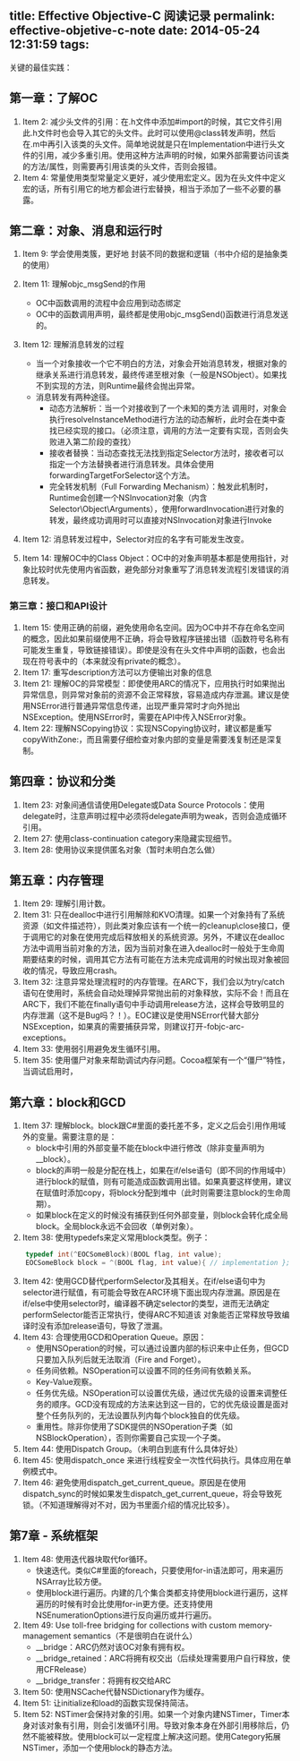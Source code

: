 title: Effective Objective-C 阅读记录
permalink: effective-objetive-c-note
date: 2014-05-24 12:31:59
tags:
---

关键的最佳实践：

## 第一章：了解OC

1. Item 2: 减少头文件的引用：在.h文件中添加#import的时候，其它文件引用此.h文件时也会导入其它的头文件。此时可以使用@class转发声明，然后在.m中再引入该类的头文件。简单地说就是只在Implementation中进行头文件的引用，减少多重引用。使用这种方法声明的时候，如果外部需要访问该类的方法/属性，则需要再引用该类的头文件，否则会报错。
2. Item 4: 常量使用类型常量定义更好，减少使用宏定义。因为在头文件中定义宏的话，所有引用它的地方都会进行宏替换，相当于添加了一些不必要的暴露。

## 第二章：对象、消息和运行时

1. Item 9: 学会使用类簇，更好地 封装不同的数据和逻辑（书中介绍的是抽象类的使用）
2. Item 11: 理解objc_msgSend的作用
    * OC中函数调用的流程中会应用到动态绑定
    * OC中的函数调用声明，最终都是使用objc_msgSend()函数进行消息发送的。
3. Item 12: 理解消息转发的过程
    * 当一个对象接收一个它不明白的方法，对象会开始消息转发，根据对象的继承关系进行消息转发，最终传递至根对象（一般是NSObject）。如果找不到实现的方法，则Runtime最终会抛出异常。
    * 消息转发有两种途径。
		- 动态方法解析：当一个对接收到了一个未知的类方法 调用时，对象会执行resolveInstanceMethod进行方法的动态解析，此时会在类中查找已经实现的接口。（必须注意，调用的方法一定要有实现，否则会失败进入第二阶段的查找）
		- 接收者替换：当动态查找无法找到指定Selector方法时，接收者可以指定一个方法替换者进行消息转发。具体会使用forwardingTargetForSelector这个方法。
		- 完全转发机制（Full Forwarding Mechanism）：触发此机制时，Runtime会创建一个NSInvocation对象（内含Selector\Object\Arguments），使用forwardInvocation进行对象的转发，最终成功调用时可以直接对NSInvocation对象进行Invoke

4. Item 12: 消息转发过程中，Selector对应的名字有可能发生改变。
5. Item 14: 理解OC中的Class Object：OC中的对象声明基本都是使用指针，对象比较时优先使用内省函数，避免部分对象重写了消息转发流程引发错误的消息转发。

### 第三章：接口和API设计

1. Item 15: 使用正确的前缀，避免使用命名空间。因为OC中并不存在命名空间的概念，因此如果前缀使用不正确，将会导致程序链接出错（函数符号名称有可能发生重复，导致链接错误）。即使是没有在头文件中声明的函数，也会出现在符号表中的（本来就没有private的概念）。
2. Item 17: 重写description方法可以方便输出对象的信息
3. Item 21: 理解OC的异常模型：即使使用ARC的情况下，应用执行时如果抛出异常信息，则异常对象前的资源不会正常释放，容易造成内存泄漏。建议是使用NSError进行普通异常信息传递，出现严重异常时才向外抛出NSException。使用NSError时，需要在API中传入NSError对象。
4. Item 22: 理解NSCopying协议：实现NSCopying协议时，建议都是重写copyWithZone:，而且需要仔细检查对象内部的变量是需要浅复制还是深复制。

## 第四章：协议和分类

1. Item 23: 对象间通信请使用Delegate或Data Source Protocols：使用delegate时，注意声明过程中必须将delegate声明为weak，否则会造成循环引用。
2. Item 27: 使用class-continuation category来隐藏实现细节。
3. Item 28: 使用协议来提供匿名对象（暂时未明白怎么做）

## 第五章：内存管理

1. Item 29: 理解引用计数。
2. Item 31: 只在dealloc中进行引用解除和KVO清理。如果一个对象持有了系统资源（如文件描述符），则此类对象应该有一个统一的cleanup\close接口，便于调用它的对象在使用完成后释放相关的系统资源。另外，不建议在dealloc方法中调用当前对象的方法，因为当前对象在进入dealloc时一般处于生命周期要结束的时候，调用其它方法有可能在方法未完成调用的时候出现对象被回收的情况，导致应用crash。
3. Item 32: 注意异常处理流程时的内存管理。在ARC下，我们会以为try/catch语句在使用时，系统会自动处理掉异常抛出前的对象释放，实际不会！而且在ARC下，我们不能在finally语句中手动调用release方法，这样会导致明显的内存泄漏（这不是Bug吗？！）。EOC建议是使用NSError代替大部分NSException，如果真的需要捕获异常，则建议打开-fobjc-arc-exceptions。
4. Item 33: 使用弱引用避免发生循环引用。
5. Item 35: 使用僵尸对象来帮助调试内存问题。Cocoa框架有一个“僵尸”特性，当调试启用时，

## 第六章：block和GCD
1. Item 37: 理解block。block跟C#里面的委托差不多，定义之后会引用作用域外的变量。需要注意的是：
    * block中引用的外部变量不能在block中进行修改（除非变量声明为__block）。
    * block的声明一般是分配在栈上，如果在if/else语句（即不同的作用域中）进行block的赋值，则有可能造成函数调用出错。如果真要这样使用，建议在赋值时添加copy，将block分配到堆中（此时则需要注意block的生命周期）。
    * 如果block在定义的时候没有捕获到任何外部变量，则block会转化成全局block。全局block永远不会回收（单例对象）。
2. Item 38: 使用typedefs来定义常用block类型。例子：
```objective-c
    typedef int(^EOCSomeBlock)(BOOL flag, int value);  
    EOCSomeBlock block = ^(BOOL flag, int value){ // implementation };
```
3. Item 42: 使用GCD替代performSelector及其相关。在if/else语句中为selector进行赋值，有可能会导致在ARC环境下面出现内存泄漏。原因是在if/else中使用selector时，编译器不确定selector的类型，进而无法确定performSelector能否正常执行，使得ARC不知道该 对象能否正常释放导致编译时没有添加release语句，导致了泄漏。
4. Item 43: 合理使用GCD和Operation Queue。原因：
    * 使用NSOperation的时候，可以通过设置内部的标识来中止任务，但GCD只要加入队列后就无法取消（Fire and Forget）。
    * 任务间依赖。NSOperation可以设置不同的任务间有依赖关系。
    * Key-Value观察。
    * 任务优先级。NSOperation可以设置优先级，通过优先级的设置来调整任务的顺序。GCD没有现成的方法来达到这一目的，它的优先级设置是面对整个任务队列的，无法设置队列内每个block独自的优先级。
    * 重用性。除非你使用了SDK提供的NSOperation子类（如NSBlockOperation），否则你需要自己实现一个子类。
5. Item 44: 使用Dispatch Group。（未明白到底有什么具体好处）
6. Item 45: 使用dispatch_once 来进行线程安全一次性代码执行。具体应用在单例模式中。
7. Item 46: 避免使用dispatch_get_current_queue。原因是在使用dispatch_sync的时候如果发生dispatch_get_current_queue，将会导致死锁。（不知道理解得对不对，因为书里面介绍的情况比较多）。

## 第7章 - 系统框架

1. Item 48: 使用迭代器块取代for循环。
    * 快速迭代。类似C#里面的foreach，只要使用for-in语法即可，用来遍历NSArray比较方便。
    * 使用block进行遍历。内建的几个集合类都支持使用block进行遍历，这样遍历的时候有时会比使用for-in更方便。还支持使用NSEnumerationOptions进行反向遍历或并行遍历。
2. Item 49: Use toll-free bridging for collections with custom memory-management semantics（不是很明白在说什么）
    * __bridge：ARC仍然对该OC对象有拥有权。
    * __bridge_retained：ARC将拥有权交出（后续处理需要用户自行释放，使用CFRelease）
    * __bridge_transfer：将拥有权交给ARC
3. Item 50: 使用NSCache代替NSDictionary作为缓存。
4. Item 51: 让initialize和load的函数实现保持简洁。
5. Item 52: NSTimer会保持对象的引用。如果一个对象内建NSTimer，Timer本身对该对象有引用，则会引发循环引用。导致对象本身在外部引用移除后，仍然不能被释放。使用block可以一定程度上解决这问题。使用Category拓展NSTimer，添加一个使用block的静态方法。
    
